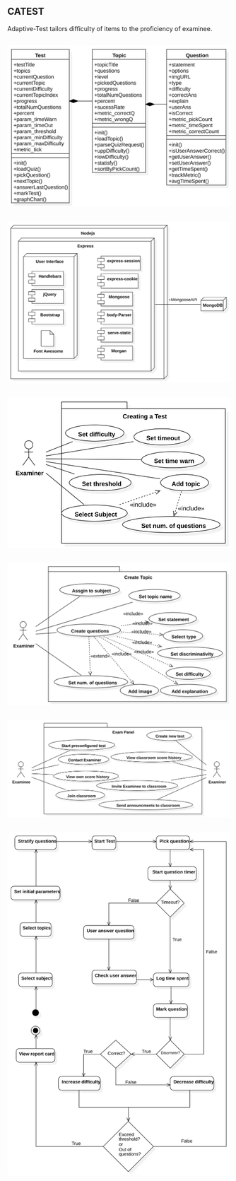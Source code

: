 CATEST
---
Adaptive-Test tailors difficulty of items to the proficiency of examinee.

![Class Diagram](./docs/svgs/classdiag.svg)
---
![Deployment Diagram](./docs/svgs/Model!DeploymentDiagram1_4.svg)
---
![UseCase Create Test](./docs/svgs/Model!UseCaseDiagram_CreateTest_2.svg)
---
![UseCase Create Topic](./docs/svgs/Model!UseCaseDiagram_CreateTopic_3.svg)
---
![UseCase Exam Panel](./docs/svgs/Model!UseCaseDiagram_MainMenu_1.svg)
---
![StateChart Live Test](./docs/svgs/StatechartDiagram1.svg)
---

